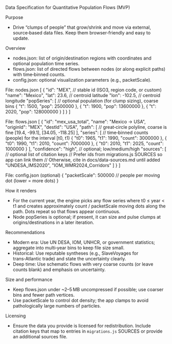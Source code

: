 Data Specification for Quantitative Population Flows (MVP)

Purpose
- Drive “clumps of people” that grow/shrink and move via external, source‑based data files. Keep them browser‑friendly and easy to update.

Overview
- nodes.json: list of origin/destination regions with coordinates and optional population time series.
- flows.json: list of directed flows between nodes (or along explicit paths) with time‑binned counts.
- config.json: optional visualization parameters (e.g., packetScale).

File: nodes.json
[
  {
    "id": "MEX",            // stable id (ISO3, region code, or custom)
    "name": "Mexico",
    "lat": 23.6,             // centroid latitude
    "lon": -102.5,           // centroid longitude
    "popSeries": [           // optional population (for clump sizing), coarse bins
      { "t": 1500, "pop": 2500000 },
      { "t": 1900, "pop": 13600000 },
      { "t": 2020, "pop": 128000000 }
    ]
  }
]

File: flows.json
[
  {
    "id": "mex_usa_total",
    "name": "Mexico → USA",
    "originId": "MEX",
    "destId": "USA",
    "path": [                 // great‑circle polyline, coarse is fine
      [19.4, -99.1],
      [34.05, -118.25]
    ],
    "series": [               // time‑binned counts (people) for the interval [t0, t1)
      { "t0": 1965, "t1": 1990, "count": 3000000 },
      { "t0": 1990, "t1": 2010, "count": 7000000 },
      { "t0": 2010, "t1": 2025, "count": 1000000 }
    ],
    "confidence": "high",     // optional; low/medium/high
    "sources": [               // optional list of citation keys
      // Prefer ids from migrations.js SOURCES so app can link them
      // Otherwise, cite in docs/data-sources.md until added
      "UNDESA_IMS2020", "IOM_WMR2024_Corridors"
    ]
  }
]

File: config.json (optional)
{
  "packetScale": 500000  // people per moving dot (lower = more dots)
}

How it renders
- For the current year, the engine picks any flow series where t0 ≤ year < t1 and creates approximately count / packetScale moving dots along the path. Dots repeat so that flows appear continuous.
- Node popSeries is optional; if present, it can size and pulse clumps at origins/destinations in a later iteration.

Recommendations
- Modern era: Use UN DESA, IOM, UNHCR, or government statistics; aggregate into multi‑year bins to keep file size small.
- Historical: Use reputable syntheses (e.g., SlaveVoyages for trans‑Atlantic trade) and state the uncertainty clearly.
- Deep time: Use schematic flows with very coarse counts (or leave counts blank) and emphasis on uncertainty.

Size and performance
- Keep flows.json under ~2–5 MB uncompressed if possible; use coarser bins and fewer path vertices.
- Use packetScale to control dot density; the app clamps to avoid pathologically large numbers of particles.

Licensing
- Ensure the data you provide is licensed for redistribution. Include citation keys that map to entries in `migrations.js` SOURCES or provide an additional sources file.
